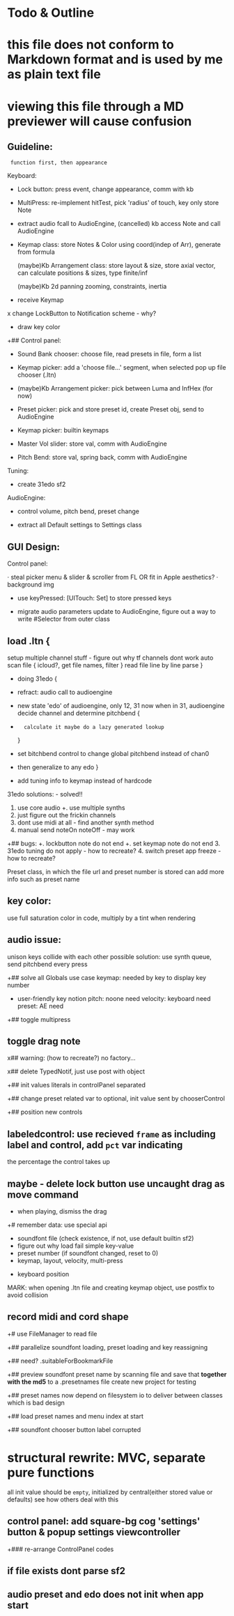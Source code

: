 #  Todo & Outline

# this file does not conform to Markdown format and is used by me as plain text file
# viewing this file through a MD previewer will cause confusion

##  Guideline: 
     function first, then appearance

Keyboard:

+   Lock button: press event, change appearance, comm with kb
        
+   MultiPress: re-implement hitTest, pick 'radius' of touch, key only store Note
    
+   extract audio fcall to AudioEngine, (cancelled) kb access Note and call AudioEngine
    
+   Keymap class: store Notes & Color using coord(indep of Arr), generate from formula
    
    (maybe)Kb Arrangement class: store layout & size, store axial vector, can calculate
        positions & sizes, type finite/inf
    
    (maybe)Kb 2d panning zooming, constraints, inertia
    
+   receive Keymap
    
x   change LockButton to Notification scheme - why?
    
+   draw key color
    
    
+## Control panel:

+   Sound Bank chooser: choose file, read presets in file, form a list
    
-   Keymap picker: add a 'choose file...' segment, when selected pop up file chooser (.ltn)

-   (maybe)Kb Arrangement picker: pick between Luma and InfHex (for now)
    
+   Preset picker: pick and store preset id, create Preset obj, send to AudioEngine
    
+   Keymap picker: builtin keymaps
    
+   Master Vol slider: store val, comm with AudioEngine
    
+   Pitch Bend: store val, spring back, comm with AudioEngine


Tuning:
    
+   create 31edo sf2
    
    
AudioEngine:

+   control volume, pitch bend, preset change
    

+   extract all Default settings to Settings class


##  GUI Design:

Control panel:

  · steal picker menu & slider & scroller from FL
    OR fit in Apple aesthetics?
  · background img
        




+ use keyPressed: [UITouch: Set<Key>] to store pressed keys




+ migrate audio parameters update to AudioEngine, figure out a way to write #Selector from outer class


## load .ltn {
setup multiple channel stuff - figure out why tf channels dont work
auto scan file { icloud?, get file names, filter }
read file line by line
parse
}




+ doing 31edo {
+   refract: audio call to audioengine
+   new state 'edo' of audioengine, only 12, 31 now
    when in 31, audioengine decide channel and determine pitchbend {
+       calculate it maybe do a lazy generated lookup
    }
+   set bitchbend control to change global pitchbend instead of chan0
    
+   then generalize to any edo
}

+ add tuning info to keymap instead of hardcode


31edo solutions: - solved!!
1. use core audio
+. use multiple synths
3. just figure out the frickin channels
4. dont use midi at all - find another synth method
5. manual send noteOn noteOff - may work


+## bugs:
+. lockbutton note do not end
+. set keymap note do not end
3. 31edo tuning do not apply - how to recreate?
4. switch preset app freeze - how to recreate?


Preset class, in which the file url and preset number is stored
can add more info such as preset name


## key color:
use full saturation color in code, multiply by a tint when rendering

## audio issue:
unison keys collide with each other
possible solution: use synth queue, send pitchbend every press

+## solve all Globals use case
keymap: needed by key to display key number
 + user-friendly key notion
pitch: noone need
velocity: keyboard need
preset: AE need


+## toggle multipress
## toggle drag note

x## warning: (how to recreate?)
no factory...

x## delete TypedNotif, just use post with object

+## init values literals in controlPanel separated

+## change preset related var to optional, init value sent by chooserControl

+## position new controls
## labeledcontrol: use recieved `frame` as including label and control, add `pct` var indicating
the percentage the control takes up

## maybe - delete lock button use uncaught drag as move command
 - when playing, dismiss the drag

+# remember data:
 use special api
 + soundfont file (check existence, if not, use default builtin sf2)
  + figure out why load fail
simple key-value
 + preset number (if soundfont changed, reset to 0)
 + keymap, layout, velocity, multi-press
 - keyboard position
 


MARK: when opening .ltn file and creating keymap object, use postfix to avoid collision

## record midi and cord shape

+# use FileManager to read file

+## parallelize soundfont loading, preset loading and key reassigning

+## need? .suitableForBookmarkFile

+## preview soundfont preset name
by scanning file and save that **together with the md5** to a .presetnames file
create new project for testing

+## preset names now depend on filesystem io to deliver between classes which is bad design

+## load preset names and menu index at start

+## soundfont chooser button label corrupted

# structural rewrite: MVC, separate pure functions
 all init value should be `empty`, initialized by central(either stored value or defaults)
 see how others deal with this

## control panel: add square-bg cog 'settings' button & popup settings viewcontroller

+### re-arrange ControlPanel codes

## if file exists dont parse sf2

## audio preset and edo does not init when app start
